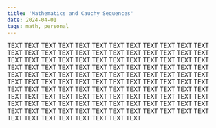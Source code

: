 ```yaml
---
title: 'Mathematics and Cauchy Sequences'
date: 2024-04-01
tags: math, personal
---
```


TEXT TEXT TEXT TEXT TEXT TEXT TEXT TEXT TEXT TEXT TEXT TEXT TEXT TEXT TEXT TEXT 
TEXT TEXT TEXT TEXT TEXT TEXT TEXT TEXT TEXT TEXT TEXT TEXT TEXT TEXT TEXT TEXT 
TEXT TEXT TEXT TEXT TEXT TEXT TEXT TEXT TEXT TEXT TEXT TEXT TEXT TEXT TEXT TEXT 
TEXT TEXT TEXT TEXT TEXT TEXT TEXT TEXT TEXT TEXT TEXT TEXT TEXT TEXT TEXT TEXT 
TEXT TEXT TEXT TEXT TEXT TEXT TEXT TEXT TEXT TEXT TEXT TEXT TEXT TEXT TEXT TEXT 
TEXT TEXT TEXT TEXT TEXT TEXT TEXT TEXT TEXT TEXT TEXT TEXT TEXT TEXT TEXT TEXT 
TEXT TEXT TEXT TEXT TEXT TEXT TEXT TEXT TEXT TEXT TEXT TEXT TEXT TEXT TEXT TEXT 
TEXT TEXT TEXT TEXT TEXT TEXT TEXT TEXT TEXT TEXT TEXT TEXT TEXT TEXT TEXT TEXT 
